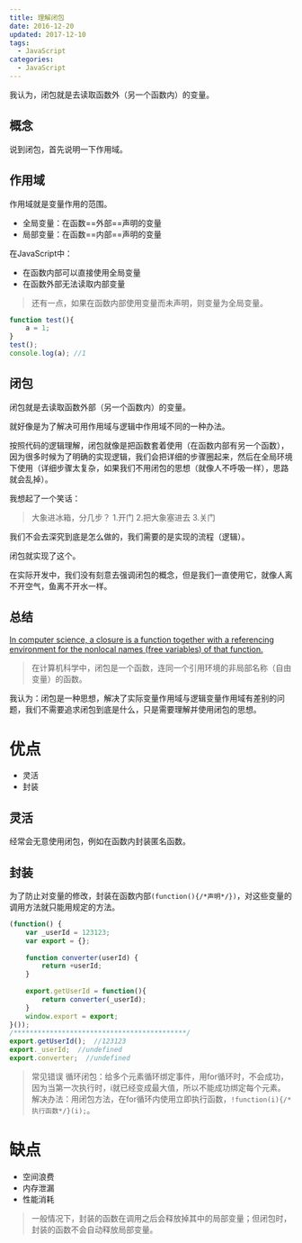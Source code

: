 ```yaml
---
title: 理解闭包
date: 2016-12-20
updated: 2017-12-10
tags: 
  - JavaScript
categories: 
  - JavaScript 
---
```


我认为，闭包就是去读取函数外（另一个函数内）的变量。

<!--more-->

## 概念

说到闭包，首先说明一下作用域。

## 作用域

作用域就是变量作用的范围。

- 全局变量：在函数==外部==声明的变量
- 局部变量：在函数==内部==声明的变量

在JavaScript中：

- 在函数内部可以直接使用全局变量
- 在函数外部无法读取内部变量

> 还有一点，如果在函数内部使用变量而未声明，则变量为全局变量。

```javascript
function test(){
    a = 1; 
}
test();
console.log(a); //1
```

## 闭包

闭包就是去读取函数外部（另一个函数内）的变量。

就好像是为了解决可用作用域与逻辑中作用域不同的一种办法。

按照代码的逻辑理解，闭包就像是把函数套着使用（在函数内部有另一个函数），因为很多时候为了明确的实现逻辑，我们会把详细的步骤圈起来，然后在全局环境下使用（详细步骤太复杂，如果我们不用闭包的思想（就像人不呼吸一样），思路就会乱掉）。

我想起了一个笑话：

> 大象进冰箱，分几步？
> 1.开门
> 2.把大象塞进去
> 3.关门

我们不会去深究到底是怎么做的，我们需要的是实现的流程（逻辑）。

闭包就实现了这个。

在实际开发中，我们没有刻意去强调闭包的概念，但是我们一直使用它，就像人离不开空气，鱼离不开水一样。

## 总结

[In computer science, a closure is a function together with a referencing environment for the nonlocal names (free variables) of that function.](http://kb.cnblogs.com/page/110782/)

> 在计算机科学中，闭包是一个函数，连同一个引用环境的非局部名称（自由变量）的函数。

我认为：闭包是一种思想，解决了实际变量作用域与逻辑变量作用域有差别的问题，我们不需要追求闭包到底是什么，只是需要理解并使用闭包的思想。


# 优点

- 灵活
- 封装

## 灵活

经常会无意使用闭包，例如在函数内封装匿名函数。

## 封装

为了防止对变量的修改，封装在函数内部`(function(){/*声明*/})`，对这些变量的调用方法就只能用规定的方法。

```javascript
(function() {
	var _userId = 123123;
    var export = {};
    
    function converter(userId) {
    	return +userId;
    }
    
    export.getUserId = function(){
    	return converter(_userId);
    }
    window.export = export;
}());
/*******************************************/
export.getUserId();  //123123
export._userId;  //undefined
export.converter;  //undefined
```

> 常见错误
> 循环闭包：给多个元素循环绑定事件，用for循环时，不会成功，因为当第一次执行时，i就已经变成最大值，所以不能成功绑定每个元素。
> 解决办法：用闭包方法，在for循环内使用立即执行函数，`!function(i){/*执行函数*/}(i);`。

# 缺点

- 空间浪费
- 内存泄漏
- 性能消耗

> 一般情况下，封装的函数在调用之后会释放掉其中的局部变量；但闭包时，封装的函数不会自动释放局部变量。